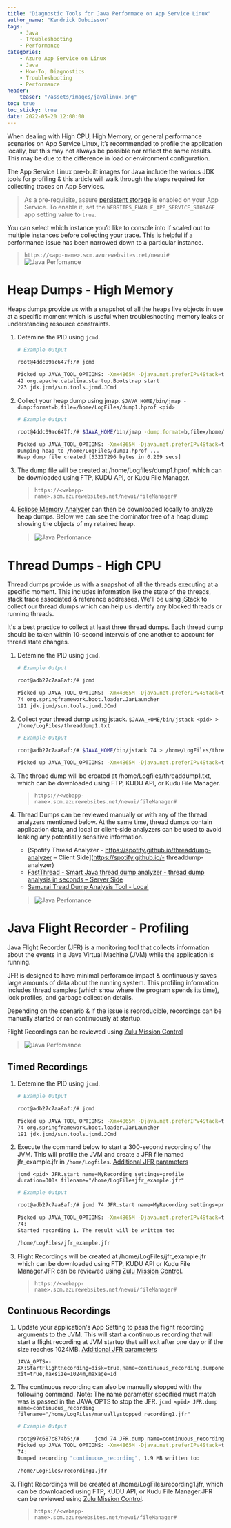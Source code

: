 ```yaml
---
title: "Diagnostic Tools for Java Performace on App Service Linux"
author_name: "Kendrick Dubuisson"
tags:
    - Java
    - Troubleshooting
    - Performance
categories:
    - Azure App Service on Linux    
    - Java
    - How-To, Diagnostics
    - Troubleshooting
    - Performance
header:
    teaser: "/assets/images/javalinux.png" 
toc: true
toc_sticky: true
date: 2022-05-20 12:00:00
---
```

When dealing with High CPU, High Memory, or general performance scenarios on App Service Linux, it’s recommended to profile the application locally, but this may not always be possible nor reflect the same results. This may be due to the difference in load or environment configuration.

The App Service Linux pre-built images for Java include the various JDK tools for profiling & this article will walk through the steps required for collecting traces on App Services.

 > As a pre-requisite, assure [persistent storage](https://docs.microsoft.com/en-us/azure/app-service/configure-custom-container?pivots=container-linux#use-persistent-shared-storage) is enabled on your App Service. To enable it, set the `WEBSITES_ENABLE_APP_SERVICE_STORAGE` app setting value to `true`.

You can select which instance you’d like to console into if scaled out to multiple instances before collecting your trace. This is helpful if a performance issue has been narrowed down to a particular instance.
> `https://<app-name>.scm.azurewebsites.net/newui#`
>![Java Perfomance](/media/2022/05/javaprof-9.png)


# Heap Dumps - High Memory
Heaps dumps provide us with a snapshot of all the heaps live objects in use at a specific moment which is useful when troubleshooting memory leaks or understanding resource constraints.


1. Detemine the PID using `jcmd`. 

    ```bash
    # Example Output

    root@4ddc09ac647f:/# jcmd

    Picked up JAVA_TOOL_OPTIONS: -Xmx4865M -Djava.net.preferIPv4Stack=true 
    42 org.apache.catalina.startup.Bootstrap start
    223 jdk.jcmd/sun.tools.jcmd.JCmd
    ```

2. Collect your heap dump using jmap. 
    `$JAVA_HOME/bin/jmap -dump:format=b,file=/home/LogFiles/dump1.hprof <pid>`

    ```bash
    # Example Output

    root@4ddc09ac647f:/# $JAVA_HOME/bin/jmap -dump:format=b,file=/home/LogFiles/dump1.hprof 42

    Picked up JAVA_TOOL_OPTIONS: -Xmx4865M -Djava.net.preferIPv4Stack=true 
    Dumping heap to /home/LogFiles/dump1.hprof ...
    Heap dump file created [53217296 bytes in 0.209 secs]
    ``` 

3. The dump file will be created at /home/Logfiles/dump1.hprof, which can be downloaded using FTP, KUDU API, or Kudu File Manager. 
    > `https://<webapp-name>.scm.azurewebsites.net/newui/fileManager#`

4. [Eclipse Memory Analyzer](https://www.eclipse.org/mat/) can then be downloaded locally to analyze heap dumps. Below we can see the dominator  tree of a heap dump showing the objects of my retained heap. 

    >![Java Perfomance](/media/2022/05/javaprof-2.png)
 
# Thread Dumps - High CPU
Thread dumps provide us with a snapshot of all the threads executing at a specific moment. This includes information like the state of the threads, stack trace associated & reference addresses. We'll be using jStack to collect our thread dumps which can help us identify any blocked threads or running threads. 

It's a best practice to collect at least three thread dumps. Each thread dump should be taken within 10-second intervals of one another to account for thread state changes.

1. Detemine the PID using `jcmd`. 

    ```bash
    # Example Output

    root@adb27c7aa8af:/# jcmd

    Picked up JAVA_TOOL_OPTIONS: -Xmx4865M -Djava.net.preferIPv4Stack=true 
    74 org.springframework.boot.loader.JarLauncher
    191 jdk.jcmd/sun.tools.jcmd.JCmd
    ```

2. Collect your thread dump using jstack. 
    `$JAVA_HOME/bin/jstack <pid> > /home/LogFiles/threaddump1.txt`

    ```bash
    # Example Output

    root@adb27c7aa8af:/# $JAVA_HOME/bin/jstack 74 > /home/LogFiles/threaddump1.txt

    Picked up JAVA_TOOL_OPTIONS: -Xmx4865M -Djava.net.preferIPv4Stack=true 
    ``` 

3. The thread dump will be created at /home/Logfiles/threaddump1.txt, which can be downloaded using FTP, KUDU API, or Kudu File Manager. 
    > `https://<webapp-name>.scm.azurewebsites.net/newui/fileManager#`

4. Thread Dumps can be reviewed manually or with any of the thread analyzers mentioned below. At the same time, thread dumps contain application data, and local or client-side analyzers can be used to avoid leaking any potentially sensitive information.

    - [Spotify Thread Analyzer - https://spotify.github.io/threaddump-analyzer  – Client Side](https://spotify.github.io/- threaddump-analyzer)
    - [FastThread - Smart Java thread dump analyzer - thread dump analysis in seconds – Server Side](fastthread.io)
    - [Samurai Tread Dump Analysis Tool - Local](https://github.com/yusuke/samurai)

    >![Java Perfomance](/media/2022/05/javaprof-3.png)

# Java Flight Recorder - Profiling
Java Flight Recorder (JFR) is a monitoring tool that collects information about the events in a Java Virtual Machine (JVM) while the application is running.

JFR is designed to have minimal perforamce impact & continuously saves large amounts of data about the running system. This profiling information includes thread samples (which show where the program spends its time), lock profiles, and garbage collection details.

Depending on the scenario & if the issue is reproducible, recordings can be manually started or ran continuously at startup.

Flight Recordings can be reviewed using [Zulu Mission Control](https://www.azul.com/products/components/zulu-mission-control/)

>![Java Perfomance](/media/2022/05/javaprof-4.png)

## Timed Recordings

1. Detemine the PID using `jcmd`. 

    ```bash
    # Example Output

    root@adb27c7aa8af:/# jcmd

    Picked up JAVA_TOOL_OPTIONS: -Xmx4865M -Djava.net.preferIPv4Stack=true 
    74 org.springframework.boot.loader.JarLauncher
    191 jdk.jcmd/sun.tools.jcmd.JCmd
    ```

2. Execute the command below to start a 300-second recording of the JVM. This will profile the JVM and create a JFR file named jfr_example.jfr in  `/home/Logfiles`. [Additional JFR parameters](https://access.redhat.com/documentation/en-us/openjdk/11/html/using_jdk_flight_recorder_with_openjdk/configure-jfr-options)

    `jcmd <pid> JFR.start name=MyRecording settings=profile duration=300s filename="/home/LogFilesjfr_example.jfr"`

    ```bash
    # Example Output

    root@adb27c7aa8af:/# jcmd 74 JFR.start name=MyRecording settings=profile duration=300s filename="/home/LogFiles/jfr_example.jfr" 

    Picked up JAVA_TOOL_OPTIONS: -Xmx4865M -Djava.net.preferIPv4Stack=true 
    74:
    Started recording 1. The result will be written to:

    /home/LogFiles/jfr_example.jfr
    ```
3. Flight Recordings will be created at /home/LogFiles/jfr_example.jfr which can be downloaded using FTP, KUDU API or Kudu File Manager.JFR can be reviewed using [Zulu Mission Control](https://www.azul.com/products/components/zulu-mission-control/).
    > `https://<webapp-name>.scm.azurewebsites.net/newui/fileManager#`

## Continuous Recordings

1. Update your application's App Setting to pass the flight recording arguments to the JVM. This will start a continuous recording that will start a flight recording at JVM startup that will exit after one day or if the size reaches 1024MB. [Additional JFR parameters](https://access.redhat.com/documentation/en-us/openjdk/11/html/using_jdk_flight_recorder_with_openjdk/configure-jfr-options)

    `JAVA_OPTS=-XX:StartFlightRecording=disk=true,name=continuous_recording,dumponexit=true,maxsize=1024m,maxage=1d`

2. The continuous recording can also be manually stopped with the following command. Note: The name parameter specified must match was is passed in the JAVA_OPTS to stop the JFR.
    `jcmd <pid> JFR.dump name=continuous_recording filename="/home/LogFiles/manuallystopped_recording1.jfr"`

    ```bash
    # Example Output

    root@97c687c874b5:/#     jcmd 74 JFR.dump name=continuous_recording filename="/home/LogFiles/recording1.jfr"
    Picked up JAVA_TOOL_OPTIONS: -Xmx4865M -Djava.net.preferIPv4Stack=true 
    74:
    Dumped recording "continuous_recording", 1.9 MB written to:

    /home/LogFiles/recording1.jfr
    ```

3. Flight Recordings will be created at /home/LogFiles/recording1.jfr, which can be downloaded using FTP, KUDU API, or Kudu File Manager.JFR can be reviewed using [Zulu Mission Control](https://www.azul.com/products/components/zulu-mission-control/).
    > `https://<webapp-name>.scm.azurewebsites.net/newui/fileManager#`

